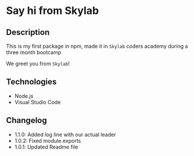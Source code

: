 # Say hi from Skylab

## Description

This is my first package in npm, made it in `Skylab` coders academy during a three month bootcamp

We greet you from `Skylab`!

## Technologies

- Node.js
- Visual Studio Code

## Changelog

- 1.1.0: Added log line with our actual leader
- 1.0.2: Fixed module.exports
- 1.0.1: Updated Readme file
